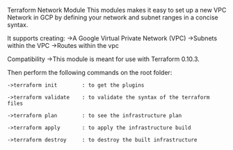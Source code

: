 Terraform Network Module
    This modules makes it easy to set up a new VPC Network in GCP by defining your network and subnet ranges in a concise syntax.

It supports creating:
    ->A Google Virtual Private Network (VPC)
    ->Subnets within the VPC
    ->Routes within the vpc 

Compatibility
    ->This module is meant for use with Terraform  0.10.3. 

Then perform the following commands on the root folder: 

    ->terraform init        : to get the plugins
    
    ->terraform validate    : to validate the syntax of the terraform files
    
    ->terraform plan        : to see the infrastructure plan
    
    ->terraform apply       : to apply the infrastructure build
    
    ->terraform destroy     : to destroy the built infrastructure
